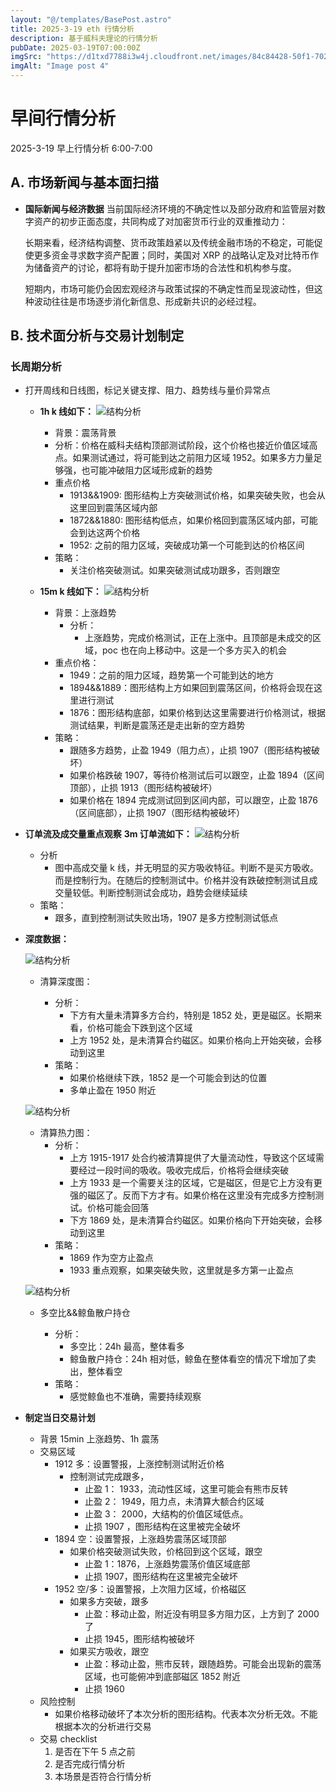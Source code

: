 ```yaml
---
layout: "@/templates/BasePost.astro"
title: 2025-3-19 eth 行情分析
description: 基于威科夫理论的行情分析
pubDate: 2025-03-19T07:00:00Z
imgSrc: "https://d1txd7788i3w4j.cloudfront.net/images/84c84428-50f1-7025-b778-548a97e9da87/2025-03-18/1742338880241-tradingview15m.jpg"
imgAlt: "Image post 4"
---
```


# 早间行情分析

2025-3-19 早上行情分析 6:00-7:00

## A. 市场新闻与基本面扫描

- **国际新闻与经济数据**
  当前国际经济环境的不确定性以及部分政府和监管层对数字资产的初步正面态度，共同构成了对加密货币行业的双重推动力：

  长期来看，经济结构调整、货币政策趋紧以及传统金融市场的不稳定，可能促使更多资金寻求数字资产配置；同时，美国对 XRP 的战略认定及对比特币作为储备资产的讨论，都将有助于提升加密市场的合法性和机构参与度。

  短期内，市场可能仍会因宏观经济与政策试探的不确定性而呈现波动性，但这种波动往往是市场逐步消化新信息、形成新共识的必经过程。

## B. 技术面分析与交易计划制定

### 长周期分析

- 打开周线和日线图，标记关键支撑、阻力、趋势线与量价异常点

  - **1h k 线如下：**
    ![结构分析](https://d1txd7788i3w4j.cloudfront.net/images/84c84428-50f1-7025-b778-548a97e9da87/2025-03-18/1742338880138-tradingview1h.jpg)

    - 背景：震荡背景
    - 分析：价格在威科夫结构顶部测试阶段，这个价格也接近价值区域高点。如果测试通过，将可能到达之前阻力区域 1952。如果多方力量足够强，也可能冲破阻力区域形成新的趋势
    - 重点价格
      - 1913&&1909: 图形结构上方突破测试价格，如果突破失败，也会从这里回到震荡区域内部
      - 1872&&1880: 图形结构低点，如果价格回到震荡区域内部，可能会到达这两个价格
      - 1952: 之前的阻力区域，突破成功第一个可能到达的价格区间
    - 策略：
      - 关注价格突破测试。如果突破测试成功跟多，否则跟空

  - **15m k 线如下：**
    ![结构分析](https://d1txd7788i3w4j.cloudfront.net/images/84c84428-50f1-7025-b778-548a97e9da87/2025-03-18/1742338880241-tradingview15m.jpg)
    - 背景：上涨趋势
      - 分析：
        - 上涨趋势，完成价格测试，正在上涨中。且顶部是未成交的区域，poc 也在向上移动中。这是一个多方买入的机会
    - 重点价格：
      - 1949：之前的阻力区域，趋势第一个可能到达的地方
      - 1894&&1889：图形结构上方如果回到震荡区间，价格将会现在这里进行测试
      - 1876：图形结构底部，如果价格到达这里需要进行价格测试，根据测试结果，判断是震荡还是走出新的空方趋势
    - 策略：
      - 跟随多方趋势，止盈 1949（阻力点），止损 1907（图形结构被破坏）
      - 如果价格跌破 1907，等待价格测试后可以跟空，止盈 1894（区间顶部），止损 1913（图形结构被破坏）
      - 如果价格在 1894 完成测试回到区间内部，可以跟空，止盈 1876（区间底部），止损 1907（图形结构被破坏）

- **订单流及成交量重点观察**
  **3m 订单流如下：**
  ![结构分析](https://d1txd7788i3w4j.cloudfront.net/images/84c84428-50f1-7025-b778-548a97e9da87/2025-03-18/1742338880217-tradinglite3m.jpg)

  - 分析
    - 图中高成交量 k 线，并无明显的买方吸收特征。判断不是买方吸收。而是控制行为。在随后的控制测试中。价格并没有跌破控制测试且成交量较低。判断控制测试会成功，趋势会继续延续
  - 策略：
    - 跟多，直到控制测试失败出场，1907 是多方控制测试低点

- **深度数据：**

  ![结构分析](https://d1txd7788i3w4j.cloudfront.net/images/84c84428-50f1-7025-b778-548a97e9da87/2025-03-18/1742338877032-hyblock-liq-level.jpg)

  - 清算深度图：

    - 分析：
      - 下方有大量未清算多方合约，特别是 1852 处，更是磁区。长期来看，价格可能会下跌到这个区域
      - 上方 1952 处，是未清算合约磁区。如果价格向上开始突破，会移动到这里
    - 策略：
      - 如果价格继续下跌，1852 是一个可能会到达的位置
      - 多单止盈在 1950 附近

  ![结构分析](https://d1txd7788i3w4j.cloudfront.net/images/84c84428-50f1-7025-b778-548a97e9da87/2025-03-18/1742338876854-hyblock-liq-heap.jpg)

  - 清算热力图：
    - 分析：
      - 上方 1915-1917 处合约被清算提供了大量流动性，导致这个区域需要经过一段时间的吸收。吸收完成后，价格将会继续突破
      - 上方 1933 是一个需要关注的区域，它是磁区，但是它上方没有更强的磁区了。反而下方才有。如果价格在这里没有完成多方控制测试。价格可能会回落
      - 下方 1869 处，是未清算合约磁区。如果价格向下开始突破，会移动到这里
    - 策略：
      - 1869 作为空方止盈点
      - 1933 重点观察，如果突破失败，这里就是多方第一止盈点

  ![结构分析](https://d1txd7788i3w4j.cloudfront.net/images/84c84428-50f1-7025-b778-548a97e9da87/2025-03-18/1742338877051-hyblock-gawr.jpg)

  - 多空比&&鲸鱼散户持仓

    - 分析：
      - 多空比：24h 最高，整体看多
      - 鲸鱼散户持仓：24h 相对低，鲸鱼在整体看空的情况下增加了卖出，整体看空
    - 策略：
      - 感觉鲸鱼也不准确，需要持续观察

- **制定当日交易计划**
  - 背景
    15min 上涨趋势、1h 震荡
  - 交易区域
    - 1912 多：设置警报，上涨控制测试附近价格
      - 控制测试完成跟多，
        - 止盈 1： 1933，流动性区域，这里可能会有熊市反转
        - 止盈 2： 1949，阻力点，未清算大额合约区域
        - 止盈 3： 2000，大结构的价值区域低点。
        - 止损 1907 ，图形结构在这里被完全破坏
    - 1894 空：设置警报，上涨趋势震荡区域顶部
      - 如果价格突破测试失败，价格回到这个区域，跟空
        - 止盈 1：1876，上涨趋势震荡价值区域底部
        - 止损 1907，图形结构在这里被完全破坏
    - 1952 空/多：设置警报，上次阻力区域，价格磁区
      - 如果多方突破，跟多
        - 止盈：移动止盈，附近没有明显多方阻力区，上方到了 2000 了
        - 止损 1945，图形结构被破坏
      - 如果买方吸收，跟空
        - 止盈：移动止盈，熊市反转，跟随趋势。可能会出现新的震荡区域，也可能俯冲到底部磁区 1852 附近
        - 止损 1960
  - 风险控制
    - 如果价格移动破坏了本次分析的图形结构。代表本次分析无效。不能根据本次的分析进行交易
  - 交易 checklist
    1. 是否在下午 5 点之前
    2. 是否完成行情分析
    3. 本场景是否符合行情分析
